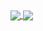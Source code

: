 <a href="https://github.com/anuraghazra/github-readme-stats">
  <img align="center" src="https://github-readme-stats.vercel.app/api?username=schoolex&count_private=true&show_icons=true&theme=radical" />
</a>
<a href="https://github.com/anuraghazra/convoychat">
  <img align="center" src="https://github-readme-stats.vercel.app/api/top-langs/?username=schoolex&langs_count=8" />
</a>
